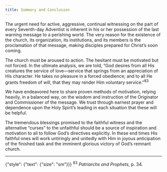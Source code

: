 ```yaml
---
title: Summary and Conclusion
---
```


The urgent need for active, aggressive, continual witnessing on the part of every Seventh-day Adventist is inherent in his or her possession of the last warning message to a perishing world. The very reason for the existence of the church, its organization, its institutions, and its members is the proclamation of that message, making disciples prepared for Christ’s soon coming.

The church must be aroused to action. The hesitant must be motivated but not forced. In the ultimate analysis, we are told, “God desires from all His creatures the service of love—service that springs from an appreciation of His character. He takes no pleasure in a forced obedience; and to all He grants freedom of will, that they may render Him voluntary service.”<sup>83</sup>

We have endeavored here to share proven methods of motivation, relying heavily, in a balanced way, on the wisdom and instruction of the Originator and Commissioner of the message. We trust through earnest prayer and dependence upon the Holy Spirit’s leading in each situation that these will be helpful.

The tremendous blessings promised to the faithful witness and the alternative “curses” to the unfaithful should be a source of inspiration and motivation to all to follow God’s directives explicitly. In these end times His faithful ones will work untiringly and unitedly with Him in joyous anticipation of the finished task and the imminent glorious victory of God’s remnant church.

---

{"style": {"text": {"size": "sm"}}}
<sup>83</sup> _Patriarchs and Prophets_, p. 34.